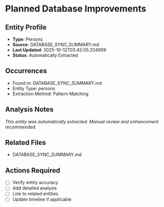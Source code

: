 # Planned Database Improvements

## Entity Profile
- **Type**: Persons
- **Source**: DATABASE_SYNC_SUMMARY.md
- **Last Updated**: 2025-10-12T03:42:05.204959
- **Status**: Automatically Extracted

## Occurrences
- Found in: DATABASE_SYNC_SUMMARY.md
- Entity Type: persons
- Extraction Method: Pattern Matching

## Analysis Notes
*This entity was automatically extracted. Manual review and enhancement recommended.*

## Related Files
- DATABASE_SYNC_SUMMARY.md

## Actions Required
- [ ] Verify entity accuracy
- [ ] Add detailed analysis
- [ ] Link to related entities
- [ ] Update timeline if applicable
